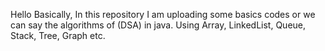 Hello
Basically, In this repository I am uploading some basics codes or we can say the algorithms of (DSA) in java. 
Using Array, LinkedList, Queue, Stack, Tree, Graph etc. 
